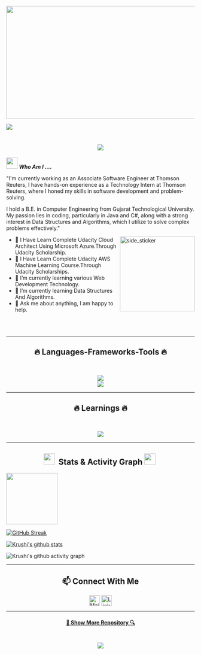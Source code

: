 <!-- 👋 Hi, I’m @Krushi24112002
- 👀 I’m interested in ...
- 🌱 I’m currently learning ...
- 💞️ I’m looking to collaborate on ...
- 📫 How to reach me ...-->

<!---
Krushi24112002/Krushi24112002 is a ✨ special ✨ repository because its `README.md` (this file) appears on your GitHub profile.
You can click the Preview link to take a look at your changes.
--->
<p align="center"> <img width="1000" height="301" src="https://img.etimg.com/thumb/msid-84146083,width-1015,height-761,imgsize-638053,resizemode-8,quality-100/prime/technology-and-startups/booting-up-developer-economy-how-tech-startups-are-helping-coders-build-and-test-software-faster.jpg"> </p>

<!--
**Krushi24112002/Krushi24112002** is a ✨ _special_ ✨ repository because its `README.md` (this file) appears on your GitHub profile.-->
<!--
Here are some ideas to get you started: -->
<!--
- 🔭 I’m currently Self Learning on Data Structures And Algorithms. I am also contributing to some open source.
- 🌱 I’m currently Enrolled in Udacity AWS ML Scholar's Program 
- 👯 I’m looking to collaborate on ...
- 🤔 I’m looking for help with ...
- 💬 Ask me about ...
- 📫 How to reach me: ...
- 😄 Pronouns: ...
- ⚡ Fun fact: ...   -->

![](https://visitor-badge.glitch.me/badge?page_id=Krushi24112002.Krushi24112002)
<h1 align="center">
       <img src="https://readme-typing-svg.herokuapp.com/?lines=Hi+There!+👋;+Myself+KRUSHI+MONPARA!;&center=true&size=30&pause=300&duration=800&color=50f34e">
   </h1>

<img src="https://media.giphy.com/media/iY8CRBdQXODJSCERIr/giphy.gif" width="30px">&nbsp;***Who Am I ....***

"I'm currently working as an Associate Software Engineer at Thomson Reuters, I have hands-on experience as a Technology Intern at Thomson Reuters, where I honed my skills in software development and problem-solving.

I hold a B.E. in Computer Engineering from Gujarat Technological University. My passion lies in coding, particularly in Java and C#, along with a strong interest in Data Structures and Algorithms, which I utilize to solve complex problems effectively."

<img align="right" width=200px height=200px alt="side_sticker" src="https://d112y698adiu2z.cloudfront.net/photos/production/software_photos/000/456/275/datas/original.gif" />

- 👀 I Have Learn Complete Udacity Cloud Architect Using Microsoft Azure.Through Udacity Scholarship.
- 🔭 I Have Learn Complete Udacity AWS Machine Learning Course.Through Udacity Scholarships. 
- 🌱 I’m currently learning various Web Development Technology.
- 🌱 I’m currently learning Data Structures And Algorithms.
- 💬 Ask me about anything, I am happy to help.

<br>
</br>

<hr>
<h2 align="center">🔥 Languages-Frameworks-Tools 🔥</h2>
<br>
<p align="center">
      <img src="https://skillicons.dev/icons?i=git,react,nodejs,github,python,vue,javascript,css,wordpress,pr,express,styledcomponents,nextjs,graphql" /><br>
      <img src="https://skillicons.dev/icons?i=angular,bootstrap,mongodb,mysql,django,html,redux,blender,ae,linux,vscode,heroku,figma" />
        
<hr>
<h2 align="center">🔥 Learnings 🔥</h2>
<br>
<p align="center">
      <img src="https://skillicons.dev/icons?i=go,solidity,aws,kubernetes,googlecloud,tensorflow,flutter,electron,docker" />
        </p>
        <hr>
        
<h2 align="center"> <img src="https://media.giphy.com/media/iY8CRBdQXODJSCERIr/giphy.gif" width="30px">&nbsp; Stats & Activity Graph <img src="https://media.giphy.com/media/iY8CRBdQXODJSCERIr/giphy.gif" width="30px">&nbsp; </h2>
     
<img height="137px" src="https://github-readme-stats.vercel.app/api/top-langs/?username=Krushi24112002&hide=html&hide_title=true&hide_border=true&layout=compact&langs_count=6&exclude_repo=comp426,Redventures-Movie-Quotes&text_color=000&icon_color=fff&bg_color=0,52fa5a,4dfcff,c64dff&theme=graywhite" />

[![GitHub Streak](https://streak-stats.demolab.com/?user=Krushi24112002&layout=compact&theme=tokyonight&hide_border=true)](https://git.io/streak-stats)

 <a href="https://github.com/Krushi24112002/github-readme-stats"><img align="center" src="https://github-readme-stats.vercel.app/api?username=Krushi24112002&hide_title=true&hide_border=true&show_icons=true&include_all_commits=true&count_private=true&line_height=21&text_color=000&icon_color=fff&bg_color=0,52fa5a,4dfcff,c64dff&theme=graywhite" alt="Krushi's github stats" /></a>

![Krushi's github activity graph](https://github-readme-activity-graph.vercel.app/graph?username=Krushi24112002&theme=redical)

</p>

<hr>
<h2 align="center"> 📫 Connect With Me  </h2>
<div align="center">
<a href="mailto:Krushimonpara24@gmail.com"><img align="center" title="Mail - Krushi Monpara" alt="Mail" height="28px" src="https://cdn-icons-png.flaticon.com/512/281/281769.png" /></a>
<a href="https://www.linkedin.com/in/krushi-monpara-k24112002/" target="_blank" ><img align="center" title="LinkedIn - Diksha Takyar" alt="LinkedIn" height="28px" src="https://www.edigitalagency.com.au/wp-content/uploads/Linkedin-logo-png.png" /></a>

</div>
<hr>

<h4 align="center">
  <a href="https://github.com/krushi24112002?tab=repositories" title="Show Repositories">🔎 Show More Repository 🔍</a>
</h4>

<h1 align="center">
       <img src="https://readme-typing-svg.herokuapp.com/?lines=Thanks+For+Visiting!;&center=true&size=30&pause=300&duration=800&color=50f34e">
   </h1>
